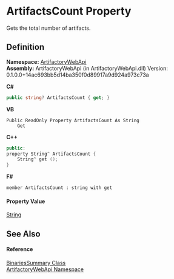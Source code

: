 # ArtifactsCount Property


Gets the total number of artifacts.



## Definition
**Namespace:** <a href="75b20af6-7197-02a5-e38f-f7b15eac4732">ArtifactoryWebApi</a>  
**Assembly:** ArtifactoryWebApi (in ArtifactoryWebApi.dll) Version: 0.1.0.0+14ac693bb5d14ba350f0d89917a9d924a973c73a

**C#**
``` C#
public string? ArtifactsCount { get; }
```
**VB**
``` VB
Public ReadOnly Property ArtifactsCount As String
	Get
```
**C++**
``` C++
public:
property String^ ArtifactsCount {
	String^ get ();
}
```
**F#**
``` F#
member ArtifactsCount : string with get
```



#### Property Value
<a href="https://learn.microsoft.com/dotnet/api/system.string" target="_blank" rel="noopener noreferrer">String</a>

## See Also


#### Reference
<a href="9249d60d-d600-5f94-fbcf-891915d6c17c">BinariesSummary Class</a>  
<a href="75b20af6-7197-02a5-e38f-f7b15eac4732">ArtifactoryWebApi Namespace</a>  
